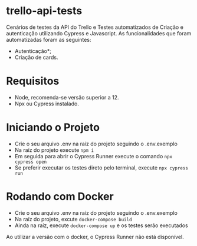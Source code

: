 # trello-api-tests
Cenários de testes da API do Trello e Testes automatizados de Criação e autenticação utilizando Cypress e Javascript.
As funcionalidades que foram automatizadas foram as seguintes:
- Autenticação*;
- Criação de cards.


# Requisitos
 - Node, recomenda-se versão superior a 12.
 - Npx ou Cypress instalado.


# Iniciando o Projeto

- Crie o seu arquivo .env na raíz do projeto seguindo o .env.exemplo
- Na raíz do projeto execute `npm i`
- Em seguida para abrir o Cypress Runner execute o comando `npx cypress open`
- Se preferir executar os testes direto pelo terminal, execute `npx cypress run`

# Rodando com Docker


- Crie o seu arquivo .env na raíz do projeto seguindo o .env.exemplo
- Na raíz do projeto, excute `docker-compose build`
- Ainda na raíz, execute `docker-compose up` e os testes serão executados

Ao utilizar a versão com o docker, o Cypress Runner não está disponível.